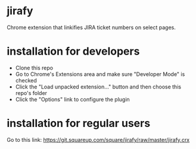 jirafy
======

Chrome extension that linkifies JIRA ticket numbers on select pages.

installation for developers
=====

* Clone this repo
* Go to Chrome's Extensions area and make sure "Developer Mode" is checked
* Click the "Load unpacked extension..." button and then choose this repo's folder
* Click the "Options" link to configure the plugin

installation for regular users
=====

Go to this link: https://git.squareup.com/square/jirafy/raw/master/jirafy.crx
